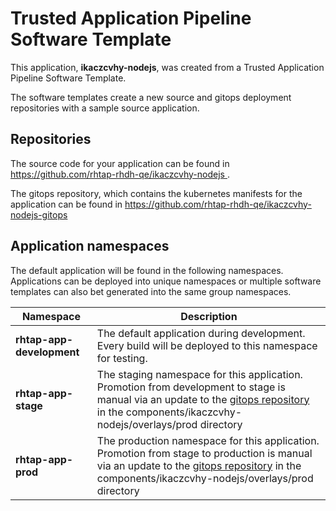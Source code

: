 # Trusted Application Pipeline Software Template

This application, **ikaczcvhy-nodejs**, was created from a Trusted Application Pipeline Software Template.

The software templates create a new source and gitops deployment repositories with a sample source application. 

## Repositories

The source code for your application can be found in [https://github.com/rhtap-rhdh-qe/ikaczcvhy-nodejs ](https://github.com/rhtap-rhdh-qe/ikaczcvhy-nodejs ).
 
The gitops repository, which contains the kubernetes manifests for the application can be found in 
[https://github.com/rhtap-rhdh-qe/ikaczcvhy-nodejs-gitops ](https://github.com/rhtap-rhdh-qe/ikaczcvhy-nodejs-gitops ) 

## Application namespaces 

The default application will be found in the following namespaces. Applications can be deployed into unique namespaces or multiple software templates can also bet generated into the same group namespaces.  

|  Namespace   |  Description   |  
| -------- | -------- |   
| **rhtap-app-development** | The default application during development. Every build will be deployed to this namespace for testing. | 
| **rhtap-app-stage** | The staging namespace for this application. Promotion from development to stage is manual via an update to the [gitops repository](https://github.com/rhtap-rhdh-qe/ikaczcvhy-nodejs-gitops ) in the components/ikaczcvhy-nodejs/overlays/prod directory |  
| **rhtap-app-prod** | The production namespace for this application. Promotion from stage to production is manual via an update to the [gitops repository](https://github.com/rhtap-rhdh-qe/ikaczcvhy-nodejs-gitops ) in the components/ikaczcvhy-nodejs/overlays/prod directory | 